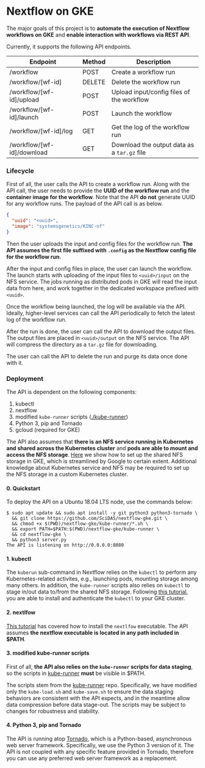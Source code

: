 Nextflow on GKE
===

The major goals of this project is to **automate the execution of Nextflow workflows on GKE** and **enable interaction with workflows via REST API**. 

Currently, it supports the following API endpoints. 

| Endpoint                   | Method | Description                               |
|----------------------------|--------|-------------------------------------------|
| /workflow                  | POST   | Create a workflow run                         |
| /workflow/[wf-id]          | DELETE | Delete the workflow run                     |
| /workflow/[wf-id]/upload   | POST   | Upload input/config files of the workflow |
| /workflow/[wf-id]/launch   | POST   | Launch the workflow                       |
| /workflow/[wf-id]/log      | GET    | Get the log of the workflow run           |
| /workflow/[wf-id]/download | GET    | Download the output data as a `tar.gz` file                  |

### Lifecycle

First of all, the user calls the API to create a workflow run. Along with the API call, the user needs to provide the **UUID of the workflow run** and the **container image for the workflow**. Note that the API **do not** generate UUID for any workflow runs. The payload of the API call is as below.

```json
{
  "uuid": "<uuid>",
  "image": "systemsgenetics/KINC-nf"
} 
```

Then the user uploads the input and config files for the workflow run. **The API assumes the first file suffixed with `.config` as the Nextflow config file for the workflow run.** 

After the input and config files in place, the user can launch the workflow. The launch starts with uploading of the input files to `<uuid>/input` on the NFS service. The jobs running as distributed pods in GKE will read the input data from here, and work together in the dedicated workspace prefixed with `<uuid>`. 

Once the workflow being launched, the log will be available via the API. Ideally, higher-level services can call the API periodically to fetch the latest log of the workflow run. 

After the run is done, the user can call the API to download the output files. The output files are placed in `<uuid>/output` on the NFS service. The API will compress the directory as a `tar.gz` file for downloading. 

The user can call the API to delete the run and purge its data once done with it. 

### Deployment

The API is dependent on the following components: 

1. kubectl 
2. nextflow 
3. modified `kube-runner` scripts ([./kube-runner](./kube-runner))
4. Python 3, pip and Tornado
5. gcloud (required for GKE)

The API also assumes that **there is an NFS service running in Kubernetes and shared across the Kubernetes cluster** and **pods are able to mount and access the NFS storage**. [Here](deploy/README.md) we show how to set up the shared NFS storage in GKE, which is streamlined by Google to certain extent. Additional knowledge about Kubernetes service and NFS may be required to set up the NFS storage in a custom Kubernetes cluster. 

#### 0. Quickstart 

To deploy the API on a Ubuntu 18.04 LTS node, use the commands below:

```console
$ sudo apt update && sudo apt install -y git python3 python3-tornado \
  && git clone https://github.com/SciDAS/nextflow-gke.git \
  && chmod +x $(PWD)/nextflow-gke/kube-runner/*.sh \
  && export PATH=$PATH:$(PWD)/nextflow-gke/kube-runner \
  && cd nextflow-gke \
  && python3 server.py
The API is listening on http://0.0.0.0:8080
```

#### 1. kubectl

The `kuberun` sub-command in Nextflow relies on the `kubectl` to perform any Kubernetes-related activites, e.g., launching pods, mounting storage among many others. In addition, the `kube-runner` scripts also relies on `kubectl` to stage in/out data to/from the shared NFS storage. Following [this tutorial](deploy/README.md), you are able to install and authenticate the `kubectl` to your GKE cluster.


#### 2. nextlfow
[This tutorial](deploy/README.md) has covered how to install the `nextlfow` executable. The API assumes **the nextflow executable is located in any path included in $PATH**. 

#### 3. modified kube-runner scripts
First of all, **the API also relies on the `kube-runner` scripts for data staging**, so the scripts in [kube-runner](kube-runner) **must** be visible in $PATH. 

The scripts stem from the [kube-runner](https://github.com/SystemsGenetics/kube-runner) repo. Specifically, we have modified only the `kube-load.sh` and `kube-save.sh` to ensure the data staging behaviors are consistent with the API expects, and in the meantime allow data compression before data stage-out. The scripts may be subject to changes for robustness and stability.

#### 4. Python 3, pip and Tornado
The API is running atop [Tornado](https://www.tornadoweb.org/en/stable/), which is a Python-based, asynchronous web server framework. Specifically, we use the Python 3 version of it. The API is not coupled with any specific feature provided in Tornado, therefore you can use any preferred web server framework as a replacement. 




